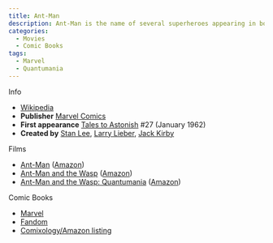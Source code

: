 ```yaml
---
title: Ant-Man
description: Ant-Man is the name of several superheroes appearing in books published by Marvel Comics.
categories:
  - Movies
  - Comic Books
tags:
  - Marvel
  - Quantumania
---
```


Info

- [Wikipedia](https://en.wikipedia.org/wiki/Ant-Man)
- **Publisher** [Marvel Comics](https://en.wikipedia.org/wiki/Marvel_Comics)
- **First appearance** [Tales to Astonish](https://en.wikipedia.org/wiki/Tales_to_Astonish) #27 (January 1962)
- **Created by** [Stan Lee](https://en.wikipedia.org/wiki/Stan_Lee), [Larry Lieber](https://en.wikipedia.org/wiki/Larry_Lieber), [Jack Kirby](https://en.wikipedia.org/wiki/Jack_Kirby)

Films

- [Ant-Man](https://en.wikipedia.org/wiki/Ant-Man_(film)) ([Amazon](https://amzn.to/3taxqDk))
- [Ant-Man and the Wasp](https://en.wikipedia.org/wiki/Ant-Man_and_the_Wasp) ([Amazon](https://amzn.to/3PBUHpe))
- [Ant-Man and the Wasp: Quantumania](https://en.wikipedia.org/wiki/Ant-Man_and_the_Wasp:_Quantumania) ([Amazon](https://amzn.to/3EWflLQ))

Comic Books

- [Marvel](https://www.marvel.com/comics/discover/209/ant-man)
- [Fandom](https://marvel.fandom.com/wiki/Ant-Man)
- [Comixology/Amazon listing](https://amzn.to/3PwftXr)
